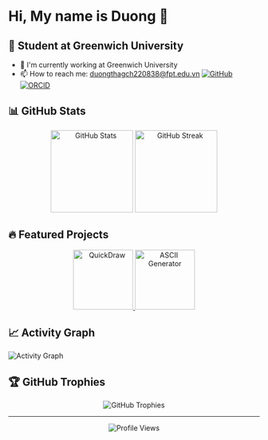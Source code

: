 # Hi, My name is Duong 👋
## 🤖 Student at Greenwich University

- 🔭 I'm currently working at Greenwich University
- 📫 How to reach me: duongthagch220838@fpt.edu.vn
  [![GitHub](https://img.shields.io/badge/GitHub-100000?style=for-the-badge&logo=github&logoColor=white)](https://github.com/undertanker86)
  [![ORCID](https://img.shields.io/badge/ORCID-A6CE39?style=for-the-badge&logo=orcid&logoColor=white)](https://orcid.org/0009-0002-1952-5176)


## 📊 GitHub Stats

<div align="center">
  <img src="https://github-readme-stats.vercel.app/api?username=undertanker86&show_icons=true&theme=tokyonight&hide_border=true&count_private=true" alt="GitHub Stats" height="165">
  <img src="https://github-readme-streak-stats.herokuapp.com/?user=undertanker86&theme=tokyonight&hide_border=true" alt="GitHub Streak" height="165">
</div>

## 🔥 Featured Projects

<div align="center">
  <a href="https://github.com/your-username/quickdraw">
    <img src="https://github-readme-stats.vercel.app/api/pin/?username=undertanker86&repo=quickdraw&theme=tokyonight&hide_border=true" alt="QuickDraw" height="120">
  </a>
  <a href="https://github.com/your-username/ascii-generator">
    <img src="https://github-readme-stats.vercel.app/api/pin/?username=undertanker86&repo=ascii-generator&theme=tokyonight&hide_border=true" alt="ASCII Generator" height="120">
  </a>
</div>


## 📈 Activity Graph

<img src="https://github-readme-activity-graph.vercel.app/graph?username=undertanker86&theme=tokyo-night&hide_border=true&bg_color=0D1117&color=8B949E&line=F85D7F&point=F85D7F" alt="Activity Graph">

## 🏆 GitHub Trophies

<div align="center">
  <img src="https://github-profile-trophy.vercel.app/?username=undertanker86&theme=tokyonight&no-frame=true&row=1&column=6" alt="GitHub Trophies">
</div>

---

<div align="center">
  <img src="https://komarev.com/ghpvc/?username=undertanker86&color=blue&style=flat-square&label=Profile+Views" alt="Profile Views">
</div>
